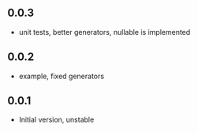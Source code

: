 ## 0.0.3

- unit tests, better generators, nullable is implemented

## 0.0.2

- example, fixed generators

## 0.0.1

- Initial version, unstable